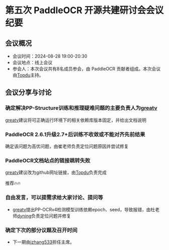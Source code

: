 # 第五次 PaddleOCR 开源共建研讨会会议纪要

## 会议概况

- 会议时间：2024-08-28 19:00-20:30
- 会议地点：线上会议
- 参会人：本次会议共有8名成员参会，由 PaddleOCR 贡献者组成。本次会议由[Topdu](https://github.com/)主持。

## 会议分享与讨论

### 确定解决PP-Structure训练和推理疑难问题的主要负责人为[greatv](https://github.com/greatv)

[greatv](https://github.com/greatv)建议将可正确运行环境下的相关依赖库版本固定，并给出文档说明

### PaddleOCR 2.6.1升级2.7+后训练不收敛或不能对齐先前结果

确定该问题为高优问题，由崔老师负责定位问题原因并尝试修复

### PaddleOCR文档站点的链接跳转失败

[greatv](https://github.com/greatv)建议改为github网址链接，由[Topdu](https://github.com/)负责完成

推荐🔥🔥

### 自由发言，可以提需求给大家讨论、提问等

- [greatv](https://github.com/greatv)提出PP-OCRv4检测模型训练依赖epoch、seed，导致报错，由杜老师[dyning](https://github.com/dyning)负责定位问题并修复

### 确定下次的部分议题及召开时间

- 下一期由[jzhang533](https://github.com/jzhang533)担任主席。
